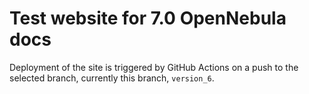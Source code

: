 # Test website for 7.0 OpenNebula docs

Deployment of the site is triggered by GitHub Actions on a push to the selected branch, currently this branch, `version_6`.

